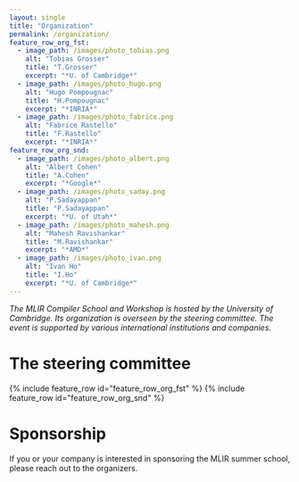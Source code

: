 ```yaml
---
layout: single
title: "Organization"
permalink: /organization/
feature_row_org_fst:
  - image_path: /images/photo_tobias.png
    alt: "Tobias Grosser"
    title: "T.Grosser"
    excerpt: "*U. of Cambridge*"
  - image_path: /images/photo_hugo.png
    alt: "Hugo Pompougnac"
    title: "H.Pompougnac"
    excerpt: "*INRIA*"
  - image_path: /images/photo_fabrice.png
    alt: "Fabrice Rastello"
    title: "F.Rastello"
    excerpt: "*INRIA*"
feature_row_org_snd:
  - image_path: /images/photo_albert.png
    alt: "Albert Cohen"
    title: "A.Cohen"
    excerpt: "*Google*"
  - image_path: /images/photo_saday.png
    alt: "P.Sadayappan"
    title: "P.Sadayappan"
    excerpt: "*U. of Utah*"
  - image_path: /images/photo_mahesh.png
    alt: "Mahesh Ravishankar"
    title: "M.Ravishankar"
    excerpt: "*AMD*"
  - image_path: /images/photo_ivan.png
    alt: "Ivan Ho"
    title: "I.Ho"
    excerpt: "*U. of Cambridge*"
---
```


*The MLIR Compiler School and Workshop is hosted by the University of Cambridge. Its organization is overseen by the steering committee. The event is supported by various international institutions and companies.*

# The steering committee

{% include feature_row id="feature_row_org_fst" %}
{% include feature_row id="feature_row_org_snd" %}

# Sponsorship

If you or your company is interested in sponsoring the MLIR summer school, please reach out to the organizers.


